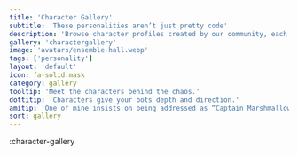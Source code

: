 ```yaml
---
title: 'Character Gallery'
subtitle: 'These personalities aren’t just pretty code'
description: 'Browse character profiles created by our community, each with their own quirks and quests.'
gallery: 'charactergallery'
image: 'avatars/ensemble-hall.webp'
tags: ['personality']
layout: 'default'
icon: fa-solid:mask
category: gallery
tooltip: 'Meet the characters behind the chaos.'
dottitip: 'Characters give your bots depth and direction.'
amitip: 'One of mine insists on being addressed as “Captain Marshmallow.”'
sort: gallery
---
```

:character-gallery
